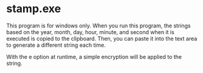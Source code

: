 # stamp.exe

This program is for windows only.
When you run this program, the strings based on the year, month, day, hour, minute, and second when it is executed is copied to the clipboard. Then, you can paste it into the text area to generate a different string each time.

With the e option at runtime, a simple encryption will be applied to the string.
